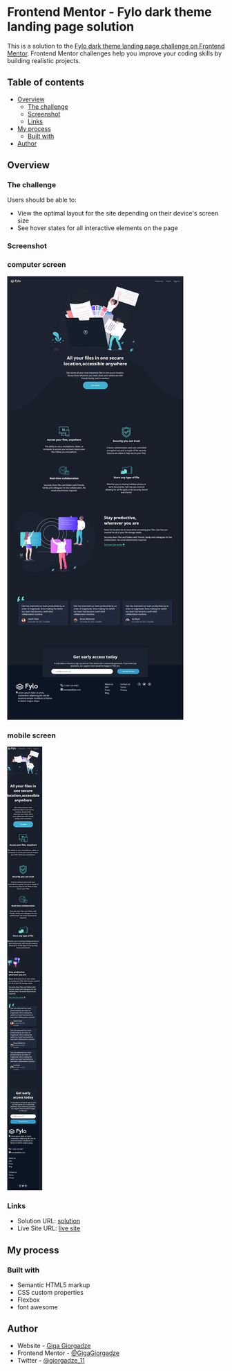 # Frontend Mentor - Fylo dark theme landing page solution

This is a solution to the [Fylo dark theme landing page challenge on Frontend Mentor](https://www.frontendmentor.io/challenges/fylo-dark-theme-landing-page-5ca5f2d21e82137ec91a50fd). Frontend Mentor challenges help you improve your coding skills by building realistic projects. 

## Table of contents

- [Overview](#overview)
  - [The challenge](#the-challenge)
  - [Screenshot](#screenshot)
  - [Links](#links)
- [My process](#my-process)
  - [Built with](#built-with)
- [Author](#author)


## Overview

### The challenge

Users should be able to:

- View the optimal layout for the site depending on their device's screen size
- See hover states for all interactive elements on the page

### Screenshot
### computer screen
![](./images/ss.jpeg)
### mobile screen
![](./images/Mss.jpeg)


### Links

- Solution URL: [solution](https://www.frontendmentor.io/solutions/htmlcssflexboxfont-awesome-rxGnM58Yk)
- Live Site URL: [live site](https://gigagiorgadze.github.io/fylo-dark-theme-landing-page-master/)

## My process

### Built with

- Semantic HTML5 markup
- CSS custom properties
- Flexbox
- font awesome


## Author

- Website - [Giga Giorgadze](https://gigagiorgadze.github.io/personal-portfolio/)
- Frontend Mentor - [@GigaGiorgadze](https://www.frontendmentor.io/profile/GigaGiorgadze)
- Twitter - [@giorgadze_11](https://www.twitter.com/giorgadze_11)


